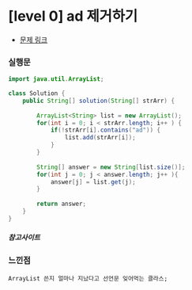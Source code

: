 # [level 0] ad 제거하기

* [문제 링크](https://school.programmers.co.kr/learn/courses/30/lessons/181870)


### 실행문
```java
import java.util.ArrayList;

class Solution {
    public String[] solution(String[] strArr) {
        
        ArrayList<String> list = new ArrayList();
        for(int i = 0; i < strArr.length; i++ ) { 
            if(!strArr[i].contains("ad")) {
                list.add(strArr[i]);
            } 
        }
        
        String[] answer = new String[list.size()];
        for(int j = 0; j < answer.length; j++ ){
            answer[j] = list.get(j);
        }
        
        return answer;
    }
}
```


##### 참고사이트


### 느낀점
```
ArrayList 쓴지 얼마나 지났다고 선언문 잊어먹는 클라스;
``` 